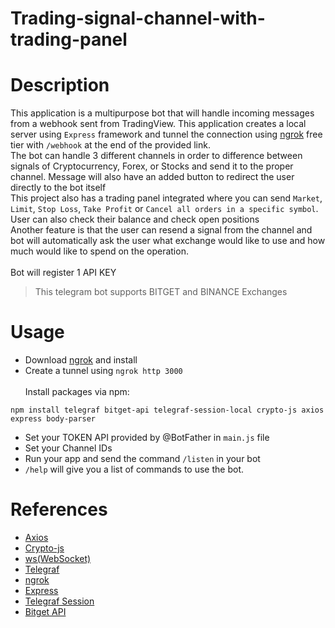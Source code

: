 # Trading-signal-channel-with-trading-panel
# Description
This application is a multipurpose bot that will handle incoming messages from a webhook sent from TradingView. This application creates a local server using ``Express`` framework and tunnel the connection using [ngrok](https://ngrok.com/) free tier with ```/webhook``` at the end of the provided link. <br />
The bot can handle 3 different channels in order to difference between signals of Cryptocurrency, Forex, or Stocks and send it to the proper channel. Message will also have an added button to redirect the user directly to the bot itself<br />
This project also has a trading panel integrated where you can send ``Market``, ``Limit``, ``Stop Loss``, ``Take Profit`` or ``Cancel all orders in a specific symbol``. User can also check their balance and check open positions <br />
Another feature is that the user can resend a signal from the channel and bot will automatically ask the user what exchange would like to use and how much would like to spend on the operation. <br /> <br />
Bot will register 1 API KEY
> This telegram bot supports BITGET and BINANCE Exchanges

# Usage
- Download [ngrok](https://ngrok.com/) and install
- Create a tunnel using ```ngrok http 3000``` <br /> <br />
Install packages via npm:
```
npm install telegraf bitget-api telegraf-session-local crypto-js axios express body-parser
```
- Set your TOKEN API provided by @BotFather in ``main.js`` file
- Set your Channel IDs
- Run your app and send the command ``/listen`` in your bot
- ``/help`` will give you a list of commands to use the bot.

# References
- [Axios](https://www.npmjs.com/package/axios)
- [Crypto-js](https://www.npmjs.com/package/crypto-js)
- [ws(WebSocket)](https://www.npmjs.com/package/ws)
- [Telegraf](https://www.npmjs.com/package/telegraf)
- [ngrok](https://ngrok.com/)
- [Express](https://www.npmjs.com/package/express)
- [Telegraf Session](https://www.npmjs.com/package/telegraf-session-local)
- [Bitget API](https://www.npmjs.com/package/bitget-api)
